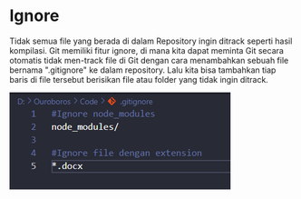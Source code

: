 # Ignore
Tidak semua file yang berada di dalam Repository ingin ditrack seperti hasil kompilasi. Git memiliki fitur ignore, di mana kita dapat meminta Git secara otomatis tidak men-track file di Git dengan cara menambahkan sebuah file bernama ".gitignore" ke dalam repository. Lalu kita bisa tambahkan tiap baris di file tersebut berisikan file atau folder yang tidak ingin ditrack.

![Ignore](../../image/2.8-ignore.png)
